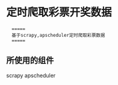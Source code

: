 # 定时爬取彩票开奖数据
      =====
      基于scrapy,apscheduler定时爬取彩票数据
      =====
## 所使用的组件
   scrapy 
   apscheduler



